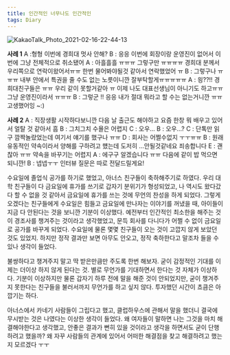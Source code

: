 ```yaml
---
title: 인간적인 너무나도 인간적인
tags: Diary
---
```


![KakaoTalk_Photo_2021-02-16-22-44-13](https://user-images.githubusercontent.com/50545088/108073019-eeea0f00-70aa-11eb-817a-1d476db3b3d8.jpeg)

**사례 1**
A :형형 이번에 경희대 멋사 안해?
B : 응응 이번에 회장이랑 운영진이 없어서 이번에 그냥 전체적으로 취소됐어
A : 아흘흘흘 ㅠㅠㅠ 그렇구만 ㅠㅠㅠㅠ 경희대 분께서 우리쪽으로 연락이왔어서ㅠㅠ 한번 물어봐야될것 같아서 연락했었어 ㅠ
B : 그렇구나 ㅠㅠㅠ 내부 안에서 특권을 줄 수도 없는 노릇이니깐 잘부탁할게ㅠㅠㅠㅠㅠ
A : 읭??!! 경희대친구들은 ㅠㅠ 우리 같이 못할거같아 ㅠ 이제 나도 대표선생님이 아니기도 하고ㅠㅠ 그냥 운영진이라서 ㅠㅠㅠ
B : 그렇군 !! 응응 내가 절대 뭐라고 할 수는 없는거니깐 ㅠㅠ 고생했어잉 ~:)

**사례 2**
A : 직장생활 시작하다보니깐 다음 날 출근도 해야하고 요즘 한창 뭐 배우고 있어서 얼탈 것 같아서 흠
B : 그치그치 수욜은 어렵지
C : 오우...
B : 오우...?
C : 단톡만 읽구 깜짝놀랐었는데 여기서 얘기를 했구나 ㅠㅠ
D : 회사는 어쩔수없지 ㅜㅜㅠㅠ
B : 원래 유동적인 약속이라서 양해를 구하려고 헀는데 도저히 ...안될것같네요 죄송합니다
E : 괜찮아 ㅠㅠ 약속을 바꾸기는 어렵지
A : 에구구 알겠습니다 ㅠㅠ 다음에 같이 밥 먹으면 되니깐!
B : 넵넵ㅜㅜ 인터뷰 질문은 따로 전달드릴게요!

수요일에 졸업식 공가를 하기로 했었고, 아너스 친구들이 축하해주기로 하였다. 우리 대학 친구들이 다 금요일에 휴가를 쓰기로 갑자기 분위기가 형성되었고, 나 역시도 왔다갔다 할 수 없을 것 같아서 금요일에 휴가를 쓰는 것에 무언의 찬성을 하게 되었다. 그렇게 오겠다는 친구들에게 수요일은 힘들고 금요일에 만나자는 이야기를 꺼냈을 때, 아이들이 지금 다 안된다는 것을 보니깐 기분이 이상했다. 예전부터 인간적인 최소한을 해주는 것이 경조사를 챙겨주는 것이라고 생각했었고, 문득 회사를 다니다가 어쩔 수 없이 금요일로 공가를 바꾸게 되었다. 수요일에 물론 몇몇 친구들이 오는 것이 고깝지 않게 보았던 것도 있었지. 하지만 정작 결과만 보면 아무도 안오고, 정작 축하한다고 말조차 들을 수 있나 생각이 들었다. 

불쌍하다고 챙겨주지 말고 딱 받은만큼만 주도록 한번 해보자. 굳이 감정적인 기대를 이제는 더이상 하지 않게 된다는 것. 별로 무언가를 기대하면서 한다는 것 자체가 이상하다. 기분이 이상하지만 물론 갑자기 하루 전에 말을 해준 것이 안되었지만, 굳이 챙겨주지 못한다는 친구들을 불러서까지 무언가를 하고 싶지 않다. 투자했던 시간이 쵸큼은 아깝기는 하다.

아너스에서 카네기 사람들이 그립다고 했고, 클럽하우스에 관해서 말을 했더니 결국에 무시받는 것은 나였다는 이상한 생각이 들었다. 왜 여자들이 말하면 나는 그것을 마치 해결해야한다고 생각했고, 안좋은 결과가 뻔히 있을 것이라고 생각을 하면서도 굳이 단행하려고 했을까? 왜 자꾸 사람들의 관계에 있어서 어떠한 해결점을 찾고 해결하려고 했는지 모르겠다 ㅜㅜ

